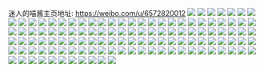 迷人的喵酱主页地址: https://weibo.com/u/6572820012 
![](https://wx4.sinaimg.cn/mw2000/007aOSK0ly1h9j878c0ylj31lx2ygb2a.jpg) 
![](https://wx4.sinaimg.cn/mw2000/007aOSK0ly1h9j871ypq8j30n011611m.jpg) 
![](https://wx4.sinaimg.cn/mw2000/007aOSK0ly1h9j877gxiaj31o0280npd.jpg) 
![](https://wx4.sinaimg.cn/mw2000/007aOSK0ly1h9j875ucg9j31o0280npd.jpg) 
![](https://wx4.sinaimg.cn/mw2000/007aOSK0ly1h9j8732jm2j31o026ru0x.jpg) 
![](https://wx4.sinaimg.cn/mw2000/007aOSK0ly1h9j873vn68j33402c0qv6.jpg) 
![](https://wx4.sinaimg.cn/mw2000/007aOSK0ly1h7ejflqkycj30po0sgqb5.jpg) 
![](https://wx4.sinaimg.cn/mw2000/007aOSK0ly1h7ejfosf7yj31o01qu7a7.jpg) 
![](https://wx4.sinaimg.cn/mw2000/007aOSK0ly1h7ejfnhzhlj31o0280npd.jpg) 
![](https://wx4.sinaimg.cn/mw2000/007aOSK0ly1h7ejfqfy8kj31nx24khdt.jpg) 
![](https://wx4.sinaimg.cn/mw2000/007aOSK0ly1h3049ludvqj31z42msu0x.jpg) 
![](https://wx4.sinaimg.cn/mw2000/007aOSK0ly1h3049mr0xgj32dc35rx6p.jpg) 
![](https://wx4.sinaimg.cn/mw2000/007aOSK0ly1h304bjnn0xj31ho1zk4qq.jpg) 
![](https://wx4.sinaimg.cn/mw2000/007aOSK0ly1h2t3d3kahyj327435rx6q.jpg) 
![](https://wx4.sinaimg.cn/mw2000/007aOSK0ly1h2t3d4tfrzj31cv1zehdt.jpg) 
![](https://wx4.sinaimg.cn/mw2000/007aOSK0ly1h2t3cxncnej31zk1hoqv6.jpg) 
![](https://wx4.sinaimg.cn/mw2000/007aOSK0ly1h2t3d9gck1j31ho1zk7wi.jpg) 
![](https://wx4.sinaimg.cn/mw2000/007aOSK0ly1h2t3dexau8j31zk1hrx6p.jpg) 
![](https://wx4.sinaimg.cn/mw2000/007aOSK0ly1h2t3dsce55j32dc35snpf.jpg) 
![](https://wx4.sinaimg.cn/mw2000/007aOSK0ly1h16anf9gfhj317h1t1e81.jpg) 
![](https://wx4.sinaimg.cn/mw2000/007aOSK0ly1h16anhq1fgj32c4340nph.jpg) 
![](https://wx4.sinaimg.cn/mw2000/007aOSK0ly1gzc6tlp2t6j33402c0npf.jpg) 
![](https://wx4.sinaimg.cn/mw2000/007aOSK0ly1gz1get6rhvj31a0298axu.jpg) 
![](https://wx4.sinaimg.cn/mw2000/007aOSK0ly1gxo1qgs7fqj30u013vtew.jpg) 
![](https://wx4.sinaimg.cn/mw2000/007aOSK0ly1gxeq9zb4a9j31a029o7qm.jpg) 
![](https://wx4.sinaimg.cn/mw2000/007aOSK0ly1gv9edr0uj0j63402c04qs02.jpg) 
![](https://wx4.sinaimg.cn/mw2000/007aOSK0ly1gv9edn2bxnj63402c07wk02.jpg) 
![](https://wx4.sinaimg.cn/mw2000/007aOSK0ly1gv9eduubfkj63402c0qv602.jpg) 
![](https://wx4.sinaimg.cn/mw2000/007aOSK0ly1guol356grwj62c03404qq02.jpg) 
![](https://wx4.sinaimg.cn/mw2000/007aOSK0ly1guol2zbm65j63402c0hdu02.jpg) 
![](https://wx4.sinaimg.cn/mw2000/007aOSK0ly1guol2udwbtj63402c0npg02.jpg) 
![](https://wx4.sinaimg.cn/mw2000/007aOSK0ly1guol2qf2v1j60mz14jjye02.jpg) 
![](https://wx4.sinaimg.cn/mw2000/007aOSK0ly1guol32f9xoj63402c01ky02.jpg) 
![](https://wx4.sinaimg.cn/mw2000/007aOSK0ly1guol2s821rj62bc3341ky02.jpg) 
![](https://wx4.sinaimg.cn/mw2000/007aOSK0ly1gujv2xjulqj62tc1bk7wi02.jpg) 
![](https://wx4.sinaimg.cn/mw2000/007aOSK0ly1gugg02dqwkj60u0140ahy02.jpg) 
![](https://wx4.sinaimg.cn/mw2000/007aOSK0ly1gugg053y8vj60u0140n1c02.jpg) 
![](https://wx4.sinaimg.cn/mw2000/007aOSK0ly1gugg00tpfbj61400u04cu02.jpg) 
![](https://wx4.sinaimg.cn/mw2000/007aOSK0ly1gugg06c64ij31400u0wv8.jpg) 
![](https://wx4.sinaimg.cn/mw2000/007aOSK0ly1gugg05vb17j60u0140k1v02.jpg) 
![](https://wx4.sinaimg.cn/mw2000/007aOSK0ly1gv3d8zk97dj635s2dckjn02.jpg) 
![](https://wx4.sinaimg.cn/mw2000/007aOSK0ly1gu8av4w5ifj60u01fln2y02.jpg) 
![](https://wx4.sinaimg.cn/mw2000/007aOSK0ly1gu8a82himej60om17mgrg02.jpg) 
![](https://wx4.sinaimg.cn/mw2000/007aOSK0ly1gtxw599xrhj61w02ioe1q02.jpg) 
![](https://wx4.sinaimg.cn/mw2000/007aOSK0ly1gtxw5a4jamj61w02iokdv02.jpg) 
![](https://wx4.sinaimg.cn/mw2000/007aOSK0ly1gtxw5rji4ij60u0139dr802.jpg) 
![](https://wx4.sinaimg.cn/mw2000/007aOSK0ly1gtxw5d1r5mj61sc2dsu0x02.jpg) 
![](https://wx4.sinaimg.cn/mw2000/007aOSK0ly1gtxw5ey24ij63402c0e8302.jpg) 
![](https://wx4.sinaimg.cn/mw2000/007aOSK0ly1gtxw5j2ylkj62c03401l002.jpg) 
![](https://wx4.sinaimg.cn/mw2000/007aOSK0ly1gtpw5bq0dwj61400u045a02.jpg) 
![](https://wx4.sinaimg.cn/mw2000/007aOSK0ly1gtpw59zya9j60u01400zn02.jpg) 
![](https://wx4.sinaimg.cn/mw2000/007aOSK0ly1gtpw5d3zjzj61400u07f802.jpg) 
![](https://wx4.sinaimg.cn/mw2000/007aOSK0ly1gtpw5h28qyj61400u0afr02.jpg) 
![](https://wx4.sinaimg.cn/mw2000/007aOSK0ly1gtpw5cey7vj30u0140qdm.jpg) 
![](https://wx4.sinaimg.cn/mw2000/007aOSK0ly1gtpw5fbt5kj61400u012u02.jpg) 
![](https://wx4.sinaimg.cn/mw2000/007aOSK0ly1gtpw5gj778j60u01407aq02.jpg) 
![](https://wx4.sinaimg.cn/mw2000/007aOSK0ly1gtpw5g0ubij61400u0tm202.jpg) 
![](https://wx4.sinaimg.cn/mw2000/007aOSK0ly1gtpw5aqr8hj61400u07f002.jpg) 
![](https://wx4.sinaimg.cn/mw2000/007aOSK0ly1gtpw5dsb7fj61400sotgn02.jpg) 
![](https://wx4.sinaimg.cn/mw2000/007aOSK0ly1gtpw5ef599j61400u0gzu02.jpg) 
![](https://wx4.sinaimg.cn/mw2000/007aOSK0ly1gtr7wuf8mtj61hb0u07cb02.jpg) 
![](https://wx4.sinaimg.cn/mw2000/007aOSK0ly1gtgp2kt1lyj32c0340qv6.jpg) 
![](https://wx4.sinaimg.cn/mw2000/007aOSK0ly1gu7wn76jdyj60n00ukwi302.jpg) 
![](https://wx4.sinaimg.cn/mw2000/007aOSK0ly1guv8xe7ng3j62c0340npe02.jpg) 
![](https://wx4.sinaimg.cn/mw2000/007aOSK0ly1gt0af1jinnj30om0yigp2.jpg) 
![](https://wx4.sinaimg.cn/mw2000/007aOSK0ly1gsfkhgj5maj30mz14pdpn.jpg) 
![](https://wx4.sinaimg.cn/mw2000/007aOSK0ly1gsfkhhti0vj31ho1zk4qp.jpg) 
![](https://wx4.sinaimg.cn/mw2000/007aOSK0ly1gsfkhg5a3ij30n014saiy.jpg) 
![](https://wx4.sinaimg.cn/mw2000/007aOSK0ly1gs8khmt1qbj32jo26a7fh.jpg) 
![](https://wx4.sinaimg.cn/mw2000/007aOSK0ly1gs8khljuj9j32c0340k38.jpg) 
![](https://wx4.sinaimg.cn/mw2000/007aOSK0ly1gs8khp83e7j32c0340npd.jpg) 
![](https://wx4.sinaimg.cn/mw2000/007aOSK0ly1grtqyyhzelj31430u011d.jpg) 
![](https://wx4.sinaimg.cn/mw2000/007aOSK0ly1grtqyzgxeyj31400u0qbq.jpg) 
![](https://wx4.sinaimg.cn/mw2000/007aOSK0ly1grtqyvxzquj30mj15zte7.jpg) 
![](https://wx4.sinaimg.cn/mw2000/007aOSK0ly1grtqz1qf05j30n01dsjwe.jpg) 
![](https://wx4.sinaimg.cn/mw2000/007aOSK0ly1grtqyurkx9j30u0140te9.jpg) 
![](https://wx4.sinaimg.cn/mw2000/007aOSK0ly1grtqywgpbgj31400u0wo2.jpg) 
![](https://wx4.sinaimg.cn/mw2000/007aOSK0ly1grtqyvi288j31400u0ash.jpg) 
![](https://wx4.sinaimg.cn/mw2000/007aOSK0ly1grtqyx1plsj31400p8h03.jpg) 
![](https://wx4.sinaimg.cn/mw2000/007aOSK0ly1grtqz0x2m3j60tp1gualo02.jpg) 
![](https://wx4.sinaimg.cn/mw2000/007aOSK0ly1gp3daicmboj32802yonpg.jpg) 
![](https://wx4.sinaimg.cn/mw2000/007aOSK0ly1gp3dafqd7aj32802yox6s.jpg) 
![](https://wx4.sinaimg.cn/mw2000/007aOSK0ly1gp3dapnuryj30mz0usahd.jpg) 
![](https://wx4.sinaimg.cn/mw2000/007aOSK0ly1gozx7dor82j32c02kr7vt.jpg) 
![](https://wx4.sinaimg.cn/mw2000/007aOSK0ly1gozx7mzv9mj32c02c01kx.jpg) 
![](https://wx4.sinaimg.cn/mw2000/007aOSK0ly1gozx7alg92j32c02c0qql.jpg) 
![](https://wx4.sinaimg.cn/mw2000/007aOSK0ly1gozx7juiowj32c0340x6q.jpg) 
![](https://wx4.sinaimg.cn/mw2000/007aOSK0ly1gozx7c5js4j30mz14v7a4.jpg) 
![](https://wx4.sinaimg.cn/mw2000/007aOSK0ly1gozx7kixyij30r60qzgo0.jpg) 
![](https://wx4.sinaimg.cn/mw2000/007aOSK0ly1gn03772biqj31400u0wm2.jpg) 
![](https://wx4.sinaimg.cn/mw2000/007aOSK0ly1gn0377n9uxj31400u0ahj.jpg) 
![](https://wx4.sinaimg.cn/mw2000/007aOSK0ly1gmxpnns10gj30sg0g8tb5.jpg) 
![](https://wx4.sinaimg.cn/mw2000/007aOSK0ly1gmoo4d68x5j30u0140tk2.jpg) 
![](https://wx4.sinaimg.cn/mw2000/007aOSK0ly1gmoo4e2gmvj30u0140k01.jpg) 
![](https://wx4.sinaimg.cn/mw2000/007aOSK0ly1gmoo4c7du5j31400u0th5.jpg) 
![](https://wx4.sinaimg.cn/mw2000/007aOSK0ly1gmoo4b4qarj30u0140tfl.jpg) 
![](https://wx4.sinaimg.cn/mw2000/007aOSK0ly1gmoo4f7yczj30u01400z4.jpg) 
![](https://wx4.sinaimg.cn/mw2000/007aOSK0ly1gmoo4ugl7fj31f40u0gv6.jpg) 
![](https://wx4.sinaimg.cn/mw2000/007aOSK0ly1gmaodcim8mj30u0186qkn.jpg) 
![](https://wx4.sinaimg.cn/mw2000/007aOSK0ly1gm9ozehf7rj30u0140zs8.jpg) 
![](https://wx4.sinaimg.cn/mw2000/007aOSK0ly1gllgt9n8bzj30hz0w4djt.jpg) 
![](https://wx4.sinaimg.cn/mw2000/007aOSK0ly1glco9zxoidj31hc0u0av6.jpg) 
![](https://wx4.sinaimg.cn/mw2000/007aOSK0ly1glcoa0c3fhj31400u04c7.jpg) 
![](https://wx4.sinaimg.cn/mw2000/007aOSK0ly1glco9ze3u2j30u0140nbc.jpg) 
![](https://wx4.sinaimg.cn/mw2000/007aOSK0ly1gkp96gswe3j31400u0gsh.jpg) 
![](https://wx4.sinaimg.cn/mw2000/007aOSK0ly1gkp96gj42dj31400u045r.jpg) 
![](https://wx4.sinaimg.cn/mw2000/007aOSK0ly1gkp96h2n2pj30u0140dnc.jpg) 
![](https://wx4.sinaimg.cn/mw2000/007aOSK0ly1gk9fvf6ei7j30u00u0dpo.jpg) 
![](https://wx4.sinaimg.cn/mw2000/007aOSK0ly1gk9fvfyvdzj30u00u0k1h.jpg) 
![](https://wx4.sinaimg.cn/mw2000/007aOSK0ly1gk9fvfjpinj30u00u0q8j.jpg) 
![](https://wx4.sinaimg.cn/mw2000/007aOSK0ly1gjp5gxkl7wj30u01400wt.jpg) 
![](https://wx4.sinaimg.cn/mw2000/007aOSK0ly1ghl0com8obj30u014ajsy.jpg) 
![](https://wx4.sinaimg.cn/mw2000/007aOSK0ly1ghl0cnj0n4j314i0u0k1t.jpg) 
![](https://wx4.sinaimg.cn/mw2000/007aOSK0ly1ghdwgd40xhj328u3404qq.jpg) 
![](https://wx4.sinaimg.cn/mw2000/007aOSK0ly1ghdwgbox54j31xv2p31l0.jpg) 
![](https://wx4.sinaimg.cn/mw2000/007aOSK0ly1gh5w0hgn4uj310x12f7wh.jpg) 
![](https://wx4.sinaimg.cn/mw2000/007aOSK0ly1gh5w0ir6h6j31ho1zkx6q.jpg) 
![](https://wx4.sinaimg.cn/mw2000/007aOSK0ly1gh5w0jmnx3j31ho1zknpe.jpg) 
